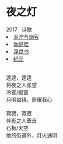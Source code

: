 # 夜之灯

<nav class="navbar">
  <div class="navbar__inner">
    <div class="navbar__items">
      <span class="badge badge--info">2017</span>&nbsp;&nbsp;
      <span class="badge badge--primary">诗歌</span>
    </div>
    <div class="navbar__items navbar__items--right">
      <li class="pills__item pills__item--active"><a href="/docs/Collection/stuck_in_cloud">泥泞与烟客</a></li>
      <li class="pills__item"><a href="/docs/Collection/how_you_doing">你好哇</a></li>
      <li class="pills__item"><a href="/docs/Collection/ukiyoe">浮世书</a></li>
      <li class="pills__item"><a href="/docs/Collection/anno">纪元</a></li>
    </div>
  </div>
</nav><br />

<div class="card-demo">
  <div class="card">
    <div class="card__body">
      <p>
        遑遑，遑遑<br />将夜之人张望<br />冷雾/橱窗<br />月明如镜，照耀我心<br /><br />寂寂，寂寂<br />伴影之人垂首<br />石板/天空<br />他的街道外，灯火通明
      </p>
    </div>
  </div>
</div><br />